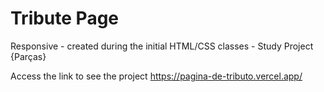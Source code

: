 # Tribute Page


Responsive - created during the initial HTML/CSS classes - 
Study Project {Parças}

Access the link to see the project <https://pagina-de-tributo.vercel.app/>
